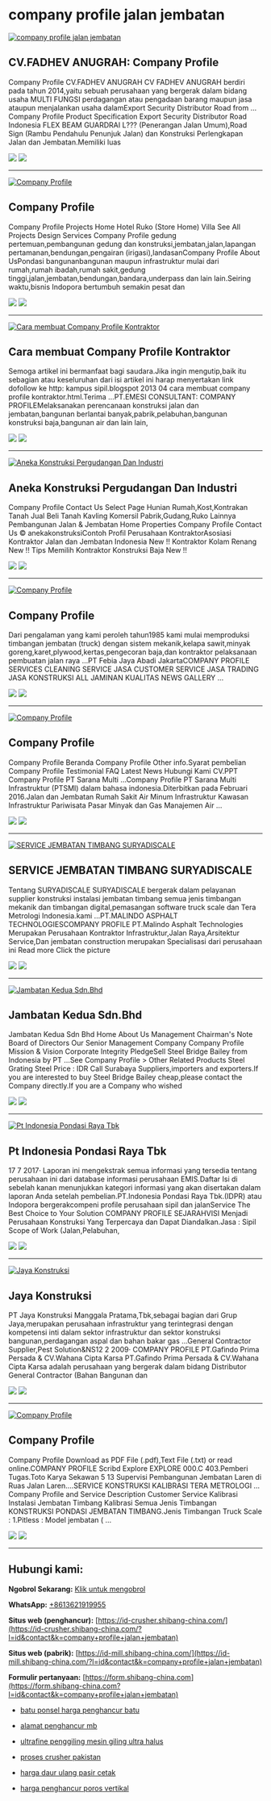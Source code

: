 # company profile jalan jembatan

<a href="https://swt.shibang-china.com/?l=id&img&k=company+profile+jalan+jembatan" target="_blank">![company profile jalan jembatan](http://static.shibang-china.com/all-800x300/1531.jpg)</a>

## CV.FADHEV ANUGRAH: Company Profile
Company Profile CV.FADHEV ANUGRAH CV FADHEV ANUGRAH berdiri pada tahun 2014,yaitu sebuah perusahaan yang bergerak dalam bidang usaha MULTI FUNGSI perdagangan atau pengadaan barang maupun jasa ataupun menjalankan usaha dalamExport Security Distributor Road from …Company Profile Product Specification Export Security Distributor Road Indonesia FLEX BEAM GUARDRAI L??? (Penerangan Jalan Umum),Road Sign (Rambu Pendahulu Penunjuk Jalan) dan Konstruksi Perlengkapan Jalan dan Jembatan.Memiliki luas


<a href="https://whatsapp.shibangsoft.com/WhatsApp.php" target="_blank" title="WhatsApp">![](http://static.shibang-china.com/icon/whatsapp.png)</a> <a href="https://swt.shibang-china.com/?l=id&icon&k=company+profile+jalan+jembatan" target="_blank">![](http://static.shibang-china.com/icon/chat-id.png)</a>

---

<a href="https://swt.shibang-china.com/?l=id&img&k=company+profile+jalan+jembatan" target="_blank">![Company Profile](http://static.shibang-china.com/all-800x300/221.jpg)</a>

## Company Profile
Company Profile Projects Home Hotel Ruko (Store Home) Villa See All Projects Design Services Company Profile gedung pertemuan,pembangunan gedung dan konstruksi,jembatan,jalan,lapangan pertamanan,bendungan,pengairan (irigasi),landasanCompany Profile About UsPondasi bangunanbangunan maupun infrastruktur mulai dari rumah,rumah ibadah,rumah sakit,gedung tinggi,jalan,jembatan,bendungan,bandara,underpass dan lain lain.Seiring waktu,bisnis Indopora bertumbuh semakin pesat dan


<a href="https://whatsapp.shibangsoft.com/WhatsApp.php" target="_blank" title="WhatsApp">![](http://static.shibang-china.com/icon/whatsapp.png)</a> <a href="https://swt.shibang-china.com/?l=id&icon&k=company+profile+jalan+jembatan" target="_blank">![](http://static.shibang-china.com/icon/chat-id.png)</a>

---

<a href="https://swt.shibang-china.com/?l=id&img&k=company+profile+jalan+jembatan" target="_blank">![Cara membuat Company Profile Kontraktor](http://static.shibang-china.com/all-800x300/56.jpg)</a>

## Cara membuat Company Profile Kontraktor
Semoga artikel ini bermanfaat bagi saudara.Jika ingin mengutip,baik itu sebagian atau keseluruhan dari isi artikel ini harap menyertakan link dofollow ke http: kampus sipil.blogspot 2013 04 cara membuat company profile kontraktor.html.Terima …PT.EMESI CONSULTANT: COMPANY PROFILEMelaksanakan perencanaan konstruksi jalan dan jembatan,bangunan berlantai banyak,pabrik,pelabuhan,bangunan konstruksi baja,bangunan air dan lain lain,


<a href="https://whatsapp.shibangsoft.com/WhatsApp.php" target="_blank" title="WhatsApp">![](http://static.shibang-china.com/icon/whatsapp.png)</a> <a href="https://swt.shibang-china.com/?l=id&icon&k=company+profile+jalan+jembatan" target="_blank">![](http://static.shibang-china.com/icon/chat-id.png)</a>

---

<a href="https://swt.shibang-china.com/?l=id&img&k=company+profile+jalan+jembatan" target="_blank">![Aneka Konstruksi Pergudangan Dan Industri](http://static.shibang-china.com/all-800x300/644.jpg)</a>

## Aneka Konstruksi Pergudangan Dan Industri
Company Profile Contact Us Select Page Hunian Rumah,Kost,Kontrakan Tanah Jual Beli Tanah Kavling Komersil Pabrik,Gudang,Ruko Lainnya Pembangunan Jalan & Jembatan Home Properties Company Profile Contact Us © anekakonstruksiContoh Profil Perusahaan KontraktorAsosiasi Kontraktor Jalan dan Jembatan Indonesia New !! Kontraktor Kolam Renang New !! Tips Memilih Kontraktor Konstruksi Baja New !!


<a href="https://whatsapp.shibangsoft.com/WhatsApp.php" target="_blank" title="WhatsApp">![](http://static.shibang-china.com/icon/whatsapp.png)</a> <a href="https://swt.shibang-china.com/?l=id&icon&k=company+profile+jalan+jembatan" target="_blank">![](http://static.shibang-china.com/icon/chat-id.png)</a>

---

<a href="https://swt.shibang-china.com/?l=id&img&k=company+profile+jalan+jembatan" target="_blank">![Company Profile](http://static.shibang-china.com/all-800x300/545.jpg)</a>

## Company Profile
Dari pengalaman yang kami peroleh tahun1985 kami mulai memproduksi timbangan jembatan (truck) dengan sistem mekanik,kelapa sawit,minyak goreng,karet,plywood,kertas,pengecoran baja,dan kontraktor pelaksanaan pembuatan jalan raya …PT Febia Jaya Abadi JakartaCOMPANY PROFILE SERVICES CLEANING SERVICE JASA CUSTOMER SERVICE JASA TRADING JASA KONSTRUKSI ALL JAMINAN KUALITAS NEWS GALLERY …


<a href="https://whatsapp.shibangsoft.com/WhatsApp.php" target="_blank" title="WhatsApp">![](http://static.shibang-china.com/icon/whatsapp.png)</a> <a href="https://swt.shibang-china.com/?l=id&icon&k=company+profile+jalan+jembatan" target="_blank">![](http://static.shibang-china.com/icon/chat-id.png)</a>

---

<a href="https://swt.shibang-china.com/?l=id&img&k=company+profile+jalan+jembatan" target="_blank">![Company Profile](http://static.shibang-china.com/all-800x300/1487.jpg)</a>

## Company Profile
Company Profile Beranda Company Profile Other info.Syarat pembelian Company Profile Testimonial FAQ Latest News Hubungi Kami CV.PPT Company Profile PT Sarana Multi …Company Profile PT Sarana Multi Infrastruktur (PTSMI) dalam bahasa indonesia.Diterbitkan pada Februari 2016.Jalan dan Jembatan Rumah Sakit Air Minum Infrastruktur Kawasan Infrastruktur Pariwisata Pasar Minyak dan Gas Manajemen Air …


<a href="https://whatsapp.shibangsoft.com/WhatsApp.php" target="_blank" title="WhatsApp">![](http://static.shibang-china.com/icon/whatsapp.png)</a> <a href="https://swt.shibang-china.com/?l=id&icon&k=company+profile+jalan+jembatan" target="_blank">![](http://static.shibang-china.com/icon/chat-id.png)</a>

---

<a href="https://swt.shibang-china.com/?l=id&img&k=company+profile+jalan+jembatan" target="_blank">![SERVICE JEMBATAN TIMBANG SURYADISCALE](http://static.shibang-china.com/all-800x300/448.jpg)</a>

## SERVICE JEMBATAN TIMBANG SURYADISCALE
Tentang SURYADISCALE SURYADISCALE bergerak dalam pelayanan supplier konstruksi instalasi jembatan timbang semua jenis timbangan mekanik dan timbangan digital,pemasangan software truck scale dan Tera Metrologi Indonesia.kami …PT.MALINDO ASPHALT TECHNOLOGIESCOMPANY PROFILE PT.Malindo Asphalt Technologies Merupakan Perusahaan Kontraktor Infrastruktur,Jalan Raya,Arsitektur Service,Dan jembatan construction merupakan Specialisasi dari perusahaan ini Read more Click the picture


<a href="https://whatsapp.shibangsoft.com/WhatsApp.php" target="_blank" title="WhatsApp">![](http://static.shibang-china.com/icon/whatsapp.png)</a> <a href="https://swt.shibang-china.com/?l=id&icon&k=company+profile+jalan+jembatan" target="_blank">![](http://static.shibang-china.com/icon/chat-id.png)</a>

---

<a href="https://swt.shibang-china.com/?l=id&img&k=company+profile+jalan+jembatan" target="_blank">![Jambatan Kedua Sdn.Bhd](http://static.shibang-china.com/all-800x300/169.jpg)</a>

## Jambatan Kedua Sdn.Bhd
Jambatan Kedua Sdn Bhd Home About Us Management Chairman's Note Board of Directors Our Senior Management Company Company Profile Mission & Vision Corporate Integrity PledgeSell Steel Bridge Bailey from Indonesia by PT …See Company Profile > Other Related Products Steel Grating Steel Price : IDR Call Surabaya Suppliers,importers and exporters.If you are interested to buy Steel Bridge Bailey cheap,please contact the Company directly.If you are a Company who wished


<a href="https://whatsapp.shibangsoft.com/WhatsApp.php" target="_blank" title="WhatsApp">![](http://static.shibang-china.com/icon/whatsapp.png)</a> <a href="https://swt.shibang-china.com/?l=id&icon&k=company+profile+jalan+jembatan" target="_blank">![](http://static.shibang-china.com/icon/chat-id.png)</a>

---

<a href="https://swt.shibang-china.com/?l=id&img&k=company+profile+jalan+jembatan" target="_blank">![Pt Indonesia Pondasi Raya Tbk](http://static.shibang-china.com/all-800x300/1434.jpg)</a>

## Pt Indonesia Pondasi Raya Tbk
17 7 2017· Laporan ini mengekstrak semua informasi yang tersedia tentang perusahaan ini dari database informasi perusahaan EMIS.Daftar Isi di sebelah kanan menunjukkan kategori informasi yang akan disertakan dalam laporan Anda setelah pembelian.PT.Indonesia Pondasi Raya Tbk.(IDPR) atau Indopora bergerakcompeni profile perusahaan sipil dan jalanService The Best Choice to Your Solution COMPANY PROFILE SEJARAHVISI Menjadi Perusahaan Konstruksi Yang Terpercaya dan Dapat Diandalkan.Jasa : Sipil Scope of Work (Jalan,Pelabuhan,


<a href="https://whatsapp.shibangsoft.com/WhatsApp.php" target="_blank" title="WhatsApp">![](http://static.shibang-china.com/icon/whatsapp.png)</a> <a href="https://swt.shibang-china.com/?l=id&icon&k=company+profile+jalan+jembatan" target="_blank">![](http://static.shibang-china.com/icon/chat-id.png)</a>

---

<a href="https://swt.shibang-china.com/?l=id&img&k=company+profile+jalan+jembatan" target="_blank">![Jaya Konstruksi](http://static.shibang-china.com/all-800x300/1368.jpg)</a>

## Jaya Konstruksi
PT Jaya Konstruksi Manggala Pratama,Tbk,sebagai bagian dari Grup Jaya,merupakan perusahaan infrastruktur yang terintegrasi dengan kompetensi inti dalam sektor infrastruktur dan sektor konstruksi bangunan,perdagangan aspal dan bahan bakar gas …General Contractor Supplier,Pest Solution&NS12 2 2009· COMPANY PROFILE PT.Gafindo Prima Persada & CV.Wahana Cipta Karsa PT.Gafindo Prima Persada & CV.Wahana Cipta Karsa adalah perusahaan yang bergerak dalam bidang Distributor General Contractor (Bahan Bangunan dan


<a href="https://whatsapp.shibangsoft.com/WhatsApp.php" target="_blank" title="WhatsApp">![](http://static.shibang-china.com/icon/whatsapp.png)</a> <a href="https://swt.shibang-china.com/?l=id&icon&k=company+profile+jalan+jembatan" target="_blank">![](http://static.shibang-china.com/icon/chat-id.png)</a>

---

<a href="https://swt.shibang-china.com/?l=id&img&k=company+profile+jalan+jembatan" target="_blank">![Company Profile](http://static.shibang-china.com/all-800x300/1339.jpg)</a>

## Company Profile
Company Profile Download as PDF File (.pdf),Text File (.txt) or read online.COMPANY PROFILE Scribd Explore EXPLORE 000.C 403.Pemberi Tugas.Toto Karya Sekawan 5 13 Supervisi Pembangunan Jembatan Laren di Ruas Jalan Laren.…SERVICE KONSTRUKSI KALIBRASI TERA METROLOGI …Company Profile and Service Description Customer Service Kalibrasi Instalasi Jembatan Timbang Kalibrasi Semua Jenis Timbangan KONSTRUKSI PONDASI JEMBATAN TIMBANG.Jenis Timbangan Truck Scale : 1.Pitless : Model jembatan ( …


<a href="https://whatsapp.shibangsoft.com/WhatsApp.php" target="_blank" title="WhatsApp">![](http://static.shibang-china.com/icon/whatsapp.png)</a> <a href="https://swt.shibang-china.com/?l=id&icon&k=company+profile+jalan+jembatan" target="_blank">![](http://static.shibang-china.com/icon/chat-id.png)</a>

---
## Hubungi kami:

**Ngobrol Sekarang:** [Klik untuk mengobrol](https://swt.shibang-china.com?l=id&contact&k=company+profile+jalan+jembatan)

**WhatsApp:**  [+8613621919955](https://whatsapp.shibangsoft.com/WhatsApp.php)

**Situs web (penghancur):** [https://id-crusher.shibang-china.com/](https://id-crusher.shibang-china.com/?l=id&contact&k=company+profile+jalan+jembatan)

**Situs web (pabrik):** [https://id-mill.shibang-china.com/](https://id-mill.shibang-china.com/?l=id&contact&k=company+profile+jalan+jembatan)

**Formulir pertanyaan:** [https://form.shibang-china.com](https://form.shibang-china.com?l=id&contact&k=company+profile+jalan+jembatan)

* [batu ponsel harga penghancur batu](../28/batu%20ponsel%20harga%20penghancur%20batu.md)

* [alamat penghancur mb](../28/alamat%20penghancur%20mb.md)

* [ultrafine penggiling mesin giling ultra halus](../30/ultrafine%20penggiling%20mesin%20giling%20ultra%20halus.md)

* [proses crusher pakistan](../16/proses%20crusher%20pakistan.md)

* [harga daur ulang pasir cetak](../27/harga%20daur%20ulang%20pasir%20cetak.md)

* [harga penghancur poros vertikal](../27/harga%20penghancur%20poros%20vertikal.md)